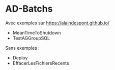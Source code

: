 # AD-Batchs
Avec exemples sur https://alaindespont.github.io/
- MeanTimeToShutdown
- TestAGGroupSQL

Sans exemples :
- Deploy
- EffacerLesFichiersRecents
